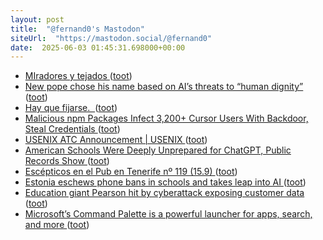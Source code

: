 ```yaml
---
layout: post
title:  "@fernand0's Mastodon"
siteUrl:  "https://mastodon.social/@fernand0"
date:  2025-06-03 01:45:31.698000+00:00
---
```

*  [MIradores y tejados ](https://www.flickr.com/photos/fernand0/54526217957) ([toot](https://mastodon.social/@fernand0/114616902059108859))
*  [New pope chose his name based on AI’s threats to “human dignity” ](https://arstechnica.com/information-technology/2025/05/new-pope-chose-his-name-based-on-ais-threats-to-human-dignity) ([toot](https://mastodon.social/@fernand0/114616885253472247))
*  [Hay que fijarse.  ](https://avecesunafoto.wordpress.com/2025/06/02/hay-que-fijarse) ([toot](https://mastodon.social/@fernand0/114615027036398863))
*  [Malicious npm Packages Infect 3,200+ Cursor Users With Backdoor, Steal Credentials ](https://thehackernews.com/2025/05/malicious-npm-packages-infect-3200.htm) ([toot](https://mastodon.social/@fernand0/114614869915435147))
*  [USENIX ATC Announcement \| USENIX ](https://www.usenix.org/blog/usenix-atc-announcemen) ([toot](https://mastodon.social/@fernand0/114614637581262410))
*  [American Schools Were Deeply Unprepared for ChatGPT, Public Records Show ](https://www.404media.co/american-schools-were-deeply-unprepared-for-chatgpt-public-records-show) ([toot](https://mastodon.social/@fernand0/114614530733383535))
*  [Escépticos en el Pub en Tenerife nº 119 (15.9) ](https://www.youtube.com/live/YQHtWTNOD-) ([toot](https://mastodon.social/@fernand0/114614258593362476))
*  [Estonia eschews phone bans in schools and takes leap into AI ](https://www.theguardian.com/education/2025/may/26/estonia-phone-bans-in-schools-ai-artificial-intelligenc) ([toot](https://mastodon.social/@fernand0/114614038594244869))
*  [Education giant Pearson hit by cyberattack exposing customer data ](https://www.bleepingcomputer.com/news/security/education-giant-pearson-hit-by-cyberattack-exposing-customer-data) ([toot](https://mastodon.social/@fernand0/114613693682132043))
*  [Microsoft’s Command Palette is a powerful launcher for apps, search, and more ](https://www.theverge.com/news/668719/microsoft-command-palette-powertoy-launche) ([toot](https://mastodon.social/@fernand0/114613581158028178))
